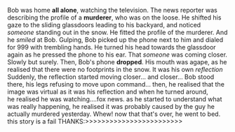 
Bob was home **all alone**, watching the television.
The news reporter was describing the profile of a **murderer**, who was on the loose.
He shifted his gaze to the sliding glassdoors leading to his backyard, and noticed *someone* standing out in the snow. 
He fitted the profile of the murderer. And he *smiled* at Bob. 
Gulping, Bob picked up the phone next to him and dialed for 999 with trembling hands.
He turned his head towards the glassdoor again as he pressed the phone to his ear. 
That *someone* was coming closer. Slowly but surely. 
Then, Bob's phone **dropped**.
His mouth was agape, as he realised that there were no footprints in the snow. 
It was his own *reflection* 
Suddenly, the reflection started moving closer... and closer... 
Bob stood there, his legs refusing to move upon command...
then, he realised that the image was virtual as it was his reflection and when he turned around,    
he realised he was watching....fox news.
as he started to understand what was really happening, he realised it was probably caused
by the guy he actually murdered yesterday. Whew! now that that's over, he went to bed.
this story is a fail THANKS:>>>>>>>>>>>>>>>>>>>>>>>>
